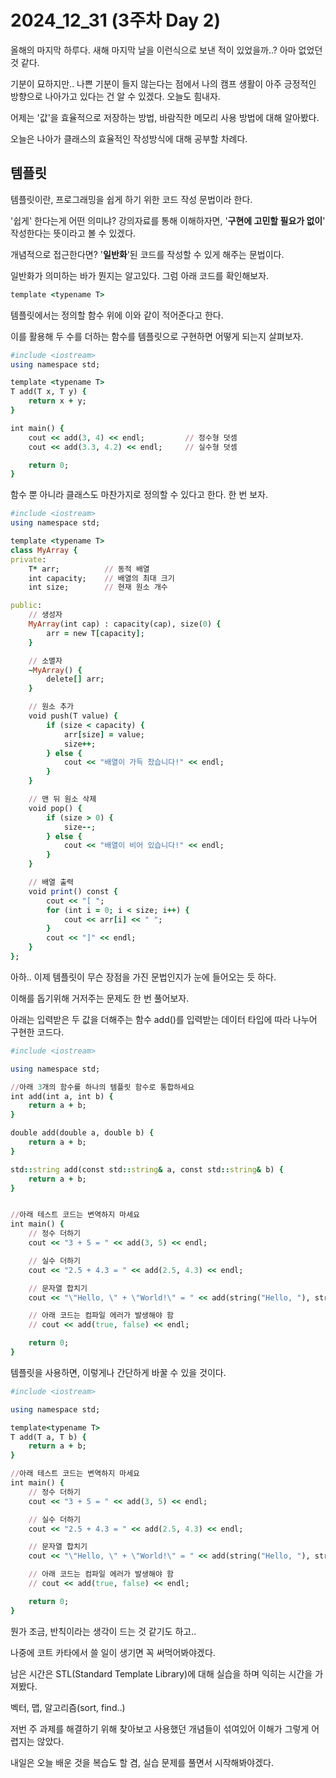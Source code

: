 # 2024_12_31 (3주차 Day 2)

올해의 마지막 하루다. 새해 마지막 날을 이런식으로 보낸 적이 있었을까..? 아마 없었던 것 같다. <br>

기분이 묘하지만.. 나쁜 기분이 들지 않는다는 점에서 나의 캠프 생활이 아주 긍정적인 방향으로 나아가고 있다는 건 알 수 있겠다. 오늘도 힘내자. <br>

어제는 '값'을 효율적으로 저장하는 방법, 바람직한 메모리 사용 방법에 대해 알아봤다. <br>

오늘은 나아가 클래스의 효율적인 작성방식에 대해 공부할 차례다. <br>

## 템플릿

템플릿이란, 프로그래밍을 쉽게 하기 위한 코드 작성 문법이라 한다. <br>

'쉽게' 한다는게 어떤 의미냐? 강의자료를 통해 이해하자면, '**구현에 고민할 필요가 없이**' 작성한다는 뜻이라고 볼 수 있겠다. <br>

개념적으로 접근한다면? '**일반화**'된 코드를 작성할 수 있게 해주는 문법이다. <br>

일반화가 의미하는 바가 뭔지는 알고있다. 그럼 아래 코드를 확인해보자.
```ruby
template <typename T>
```
템플릿에서는 정의할 함수 위에 이와 같이 적어준다고 한다. <br>

이를 활용해 두 수를 더하는 함수를 템플릿으로 구현하면 어떻게 되는지 살펴보자. <br>

```ruby
#include <iostream>
using namespace std;

template <typename T>
T add(T x, T y) {
    return x + y;
}

int main() {
    cout << add(3, 4) << endl;         // 정수형 덧셈
    cout << add(3.3, 4.2) << endl;     // 실수형 덧셈

    return 0;
}

```

함수 뿐 아니라 클래스도 마찬가지로 정의할 수 있다고 한다. 한 번 보자. <br>

```ruby
#include <iostream>
using namespace std;

template <typename T>
class MyArray {
private:
    T* arr;          // 동적 배열
    int capacity;    // 배열의 최대 크기
    int size;        // 현재 원소 개수

public:
    // 생성자
    MyArray(int cap) : capacity(cap), size(0) {
        arr = new T[capacity];
    }

    // 소멸자
    ~MyArray() {
        delete[] arr;
    }

    // 원소 추가
    void push(T value) {
        if (size < capacity) {
            arr[size] = value;
            size++;
        } else {
            cout << "배열이 가득 찼습니다!" << endl;
        }
    }

    // 맨 뒤 원소 삭제
    void pop() {
        if (size > 0) {
            size--;
        } else {
            cout << "배열이 비어 있습니다!" << endl;
        }
    }

    // 배열 출력
    void print() const {
        cout << "[ ";
        for (int i = 0; i < size; i++) {
            cout << arr[i] << " ";
        }
        cout << "]" << endl;
    }
};
```

아하.. 이제 템플릿이 무슨 장점을 가진 문법인지가 눈에 들어오는 듯 하다. <br>

이해를 돕기위해 거저주는 문제도 한 번 풀어보자. <br>

아래는 입력받은 두 값을 더해주는 함수 add()를 입력받는 데이터 타입에 따라 나누어 구현한 코드다. <br>
```ruby
#include <iostream>

using namespace std;

//아래 3개의 함수를 하나의 템플릿 함수로 통합하세요
int add(int a, int b) {
    return a + b;
}

double add(double a, double b) {
    return a + b;
}

std::string add(const std::string& a, const std::string& b) {
    return a + b;
}


//아래 테스트 코드는 변역하지 마세요
int main() {
    // 정수 더하기
    cout << "3 + 5 = " << add(3, 5) << endl;

    // 실수 더하기
    cout << "2.5 + 4.3 = " << add(2.5, 4.3) << endl;

    // 문자열 합치기
    cout << "\"Hello, \" + \"World!\" = " << add(string("Hello, "), string("World!")) << endl;

    // 아래 코드는 컴파일 에러가 발생해야 함
    // cout << add(true, false) << endl;

    return 0;
}
```
템플릿을 사용하면, 이렇게나 간단하게 바꿀 수 있을 것이다. <br>
```ruby
#include <iostream>

using namespace std;

template<typename T>
T add(T a, T b) {
    return a + b;
}

//아래 테스트 코드는 변역하지 마세요
int main() {
    // 정수 더하기
    cout << "3 + 5 = " << add(3, 5) << endl;

    // 실수 더하기
    cout << "2.5 + 4.3 = " << add(2.5, 4.3) << endl;

    // 문자열 합치기
    cout << "\"Hello, \" + \"World!\" = " << add(string("Hello, "), string("World!")) << endl;

    // 아래 코드는 컴파일 에러가 발생해야 함
    // cout << add(true, false) << endl;

    return 0;
}
```
뭔가 조금, 반칙이라는 생각이 드는 것 같기도 하고.. <br>

나중에 코트 카타에서 쓸 일이 생기면 꼭 써먹어봐야겠다. <br>

남은 시간은 STL(Standard Template Library)에 대해 실습을 하며 익히는 시간을 가져봤다. <br>

벡터, 맵, 알고리즘(sort, find..) <br>

저번 주 과제를 해결하기 위해 찾아보고 사용했던 개념들이 섞여있어 이해가 그렇게 어렵지는 않았다. <br>

내일은 오늘 배운 것을 복습도 할 겸, 실습 문제를 풀면서 시작해봐야겠다. <br>
